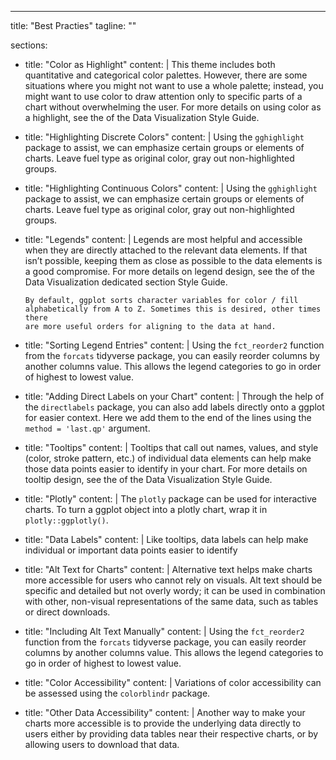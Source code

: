 ---
title: "Best Practies"
tagline: ""


sections:
  - title: "Color as Highlight"
    content: |
        This theme includes both quantitative and categorical color palettes.
        However, there are some situations where you might not want to use a
        whole palette; instead, you might want to use color to draw attention
        only to specific parts of a chart without overwhelming the user. For
        more details on using color as a highlight, see the of the Data
        Visualization Style Guide.
  - title: "Highlighting Discrete Colors"
    content: |
        Using the `gghighlight` package to assist, we can emphasize certain
        groups or elements of charts. Leave fuel type as original color, gray
        out non-highlighted groups.
  - title: "Highlighting Continuous Colors"
    content: |
        Using the `gghighlight` package to assist, we can emphasize certain
        groups or elements of charts. Leave fuel type as original color, gray
        out non-highlighted groups.
  - title: "Legends"
    content: |
        Legends are most helpful and accessible when they are directly attached
        to the relevant data elements. If that isn’t possible, keeping them as
        close as possible to the data elements is a good compromise. For more
        details on legend design, see the of the Data Visualization dedicated
        section Style Guide.

        By default, ggplot sorts character variables for color / fill
        alphabetically from A to Z. Sometimes this is desired, other times there
        are more useful orders for aligning to the data at hand.
  - title: "Sorting Legend Entries"
    content: |
        Using the `fct_reorder2` function from the `forcats` tidyverse package,
        you can easily reorder columns by another columns value. This allows the
        legend categories to go in order of highest to lowest value.
  - title: "Adding Direct Labels on your Chart"
    content: |
       Through the help of the `directlabels` package, you can also add labels
       directly onto a ggplot for easier context. Here we add them to the end
       of the lines using the `method = 'last.qp'` argument.
  - title: "Tooltips"
    content: |
        Tooltips that call out names, values, and style (color, stroke pattern,
        etc.) of individual data elements can help make those data points easier
        to identify in your chart. For more details on tooltip design, see the
        of the Data Visualization Style Guide.
  - title: "Plotly"
    content: |
       The `plotly` package can be used for interactive charts. To turn a
       ggplot object into a plotly chart, wrap it in `plotly::ggplotly()`.
  - title: "Data Labels"
    content: |
       Like tooltips, data labels can help make individual or important data
       points easier to identify
  - title: "Alt Text for Charts"
    content: |
       Alternative text helps make charts more accessible for users who cannot
       rely on visuals. Alt text should be specific and detailed but not overly
       wordy; it can be used in combination with other, non-visual
       representations of the same data, such as tables or direct downloads.
  - title: "Including Alt Text Manually"
    content: |
        Using the `fct_reorder2` function from the `forcats` tidyverse package,
        you can easily reorder columns by another columns value. This allows the
        legend categories to go in order of highest to lowest value.
  - title: "Color Accessibility"
    content: |
        Variations of color accessibility can be assessed using the
        `colorblindr` package.
  - title: "Other Data Accessibility"
    content: |
        Another way to make your charts more accessible is to provide the
        underlying data directly to users either by providing data tables near
        their respective charts, or by allowing users to download that data.
